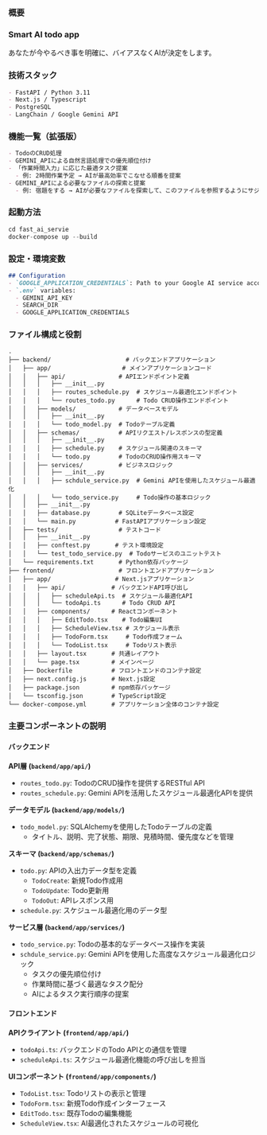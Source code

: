 ### 概要
### Smart AI todo app
あなたが今やるべき事を明確に、バイアスなくAIが決定をします。

### 技術スタック
```markdown
- FastAPI / Python 3.11
- Next.js / Typescript
- PostgreSQL
- LangChain / Google Gemini API
```

### 機能一覧（拡張版）
```markdown
- TodoのCRUD処理
- GEMINI_APIによる自然言語処理での優先順位付け
- 「作業時間入力」に応じた最適タスク提案
  - 例: 2時間作業予定 → AIが最高効率でこなせる順番を提案
- GEMINI_APIによる必要なファイルの探索と提案
  - 例: 宿題をする → AIが必要なファイルを探索して、このファイルを参照するようにサジェストする。
```


### 起動方法
```python
cd fast_ai_servie
docker-compose up --build
```

###  設定・環境変数
```markdown
## Configuration
- `GOOGLE_APPLICATION_CREDENTIALS`: Path to your Google AI service account key
- `.env` variables:
  - GEMINI_API_KEY
  - SEARCH_DIR
  - GOOGLE_APPLICATION_CREDENTIALS
```


### ファイル構成と役割

```
.
├── backend/                     # バックエンドアプリケーション
│   ├── app/                    # メインアプリケーションコード
│   │   ├── api/               # APIエンドポイント定義
│   │   │   ├── __init__.py
│   │   │   ├── routes_schedule.py  # スケジュール最適化エンドポイント
│   │   │   └── routes_todo.py      # Todo CRUD操作エンドポイント
│   │   ├── models/            # データベースモデル
│   │   │   ├── __init__.py
│   │   │   └── todo_model.py  # Todoテーブル定義
│   │   ├── schemas/           # APIリクエスト/レスポンスの型定義
│   │   │   ├── __init__.py
│   │   │   ├── schedule.py    # スケジュール関連のスキーマ
│   │   │   └── todo.py        # TodoのCRUD操作用スキーマ
│   │   ├── services/          # ビジネスロジック
│   │   │   ├── __init__.py
│   │   │   ├── schdule_service.py  # Gemini APIを使用したスケジュール最適化
│   │   │   └── todo_service.py     # Todo操作の基本ロジック
│   │   ├── __init__.py
│   │   ├── database.py        # SQLiteデータベース設定
│   │   └── main.py           # FastAPIアプリケーション設定
│   ├── tests/                 # テストコード
│   │   ├── __init__.py
│   │   ├── conftest.py       # テスト環境設定
│   │   └── test_todo_service.py  # Todoサービスのユニットテスト
│   └── requirements.txt       # Python依存パッケージ
├── frontend/                  # フロントエンドアプリケーション
│   ├── app/                  # Next.jsアプリケーション
│   │   ├── api/             # バックエンドAPI呼び出し
│   │   │   ├── scheduleApi.ts  # スケジュール最適化API
│   │   │   └── todoApi.ts      # Todo CRUD API
│   │   ├── components/      # Reactコンポーネント
│   │   │   ├── EditTodo.tsx    # Todo編集UI
│   │   │   ├── ScheduleView.tsx # スケジュール表示
│   │   │   ├── TodoForm.tsx     # Todo作成フォーム
│   │   │   └── TodoList.tsx     # Todoリスト表示
│   │   ├── layout.tsx       # 共通レイアウト
│   │   └── page.tsx         # メインページ
│   ├── Dockerfile           # フロントエンドのコンテナ設定
│   ├── next.config.js       # Next.js設定
│   ├── package.json         # npm依存パッケージ
│   └── tsconfig.json        # TypeScript設定
└── docker-compose.yml       # アプリケーション全体のコンテナ設定
```

### 主要コンポーネントの説明

#### バックエンド

**API層 (`backend/app/api/`)**
- `routes_todo.py`: TodoのCRUD操作を提供するRESTful API
- `routes_schedule.py`: Gemini APIを活用したスケジュール最適化APIを提供

**データモデル (`backend/app/models/`)**
- `todo_model.py`: SQLAlchemyを使用したTodoテーブルの定義
  - タイトル、説明、完了状態、期限、見積時間、優先度などを管理

**スキーマ (`backend/app/schemas/`)**
- `todo.py`: APIの入出力データ型を定義
  - `TodoCreate`: 新規Todo作成用
  - `TodoUpdate`: Todo更新用
  - `TodoOut`: APIレスポンス用
- `schedule.py`: スケジュール最適化用のデータ型

**サービス層 (`backend/app/services/`)**
- `todo_service.py`: Todoの基本的なデータベース操作を実装
- `schdule_service.py`: Gemini APIを使用した高度なスケジュール最適化ロジック
  - タスクの優先順位付け
  - 作業時間に基づく最適なタスク配分
  - AIによるタスク実行順序の提案

#### フロントエンド

**APIクライアント (`frontend/app/api/`)**
- `todoApi.ts`: バックエンドのTodo APIとの通信を管理
- `scheduleApi.ts`: スケジュール最適化機能の呼び出しを担当

**UIコンポーネント (`frontend/app/components/`)**
- `TodoList.tsx`: Todoリストの表示と管理
- `TodoForm.tsx`: 新規Todo作成インターフェース
- `EditTodo.tsx`: 既存Todoの編集機能
- `ScheduleView.tsx`: AI最適化されたスケジュールの可視化

```

